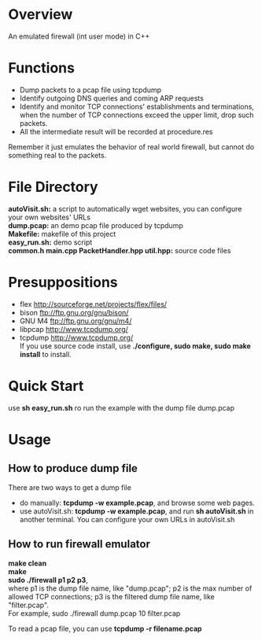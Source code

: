 # Overview
An emulated firewall (int user mode) in C++

# Functions
* Dump packets to a pcap file using tcpdump
* Identify outgoing DNS queries and coming ARP requests
* Identify and monitor TCP connections' establishments and terminations, when the number of TCP connections exceed the upper limit, drop such packets.
* All the intermediate result will be recorded at procedure.res   

Remember it just emulates the behavior of real world firewall, but cannot do something real to the packets.   

# File Directory
**autoVisit.sh:** a script to automatically wget websites, you can configure your own websites' URLs   
**dump.pcap:** an demo pcap file produced by tcpdump   
**Makefile:** makefile of this project   
**easy_run.sh:** demo script   
**common.h main.cpp PacketHandler.hpp util.hpp:** source code files    

# Presuppositions
* flex http://sourceforge.net/projects/flex/files/    
* bison ftp://ftp.gnu.org/gnu/bison/    
* GNU M4 ftp://ftp.gnu.org/gnu/m4/    
* libpcap http://www.tcpdump.org/    
* tcpdump http://www.tcpdump.org/    
If you use source code install, use **./configure, sudo make, sudo make install** to install.

# Quick Start
use **sh easy_run.sh** ro run the example with the dump file dump.pcap

# Usage
## How to produce dump file
There are two ways to get a dump file
* do manually:
**tcpdump -w example.pcap**, and browse some web pages.
* use autoVisit.sh:
**tcpdump -w example.pcap**, and run **sh autoVisit.sh** in another terminal. You can configure your own URLs in autoVisit.sh

## How to run firewall emulator
**make clean**   
**make**   
**sudo ./firewall p1 p2 p3**,    
where p1 is the dump file name, like "dump.pcap"; p2 is the max number of allowed TCP connections; p3 is the filtered dump file name, like "filter.pcap".    
For example, sudo ./firewall dump.pcap 10 filter.pcap    

To read a pcap file, you can use **tcpdump -r filename.pcap**    




